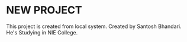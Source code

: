 # NEW PROJECT

This project is created from local system.
Created by Santosh Bhandari.
He's Studying in NIE College.